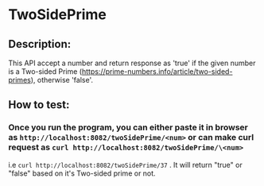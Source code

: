 # TwoSidePrime

## Description:

This API accept a number and return response as 'true' if the given number is a Two-sided Prime 
(https://prime-numbers.info/article/two-sided-primes), otherwise 'false'.

## How to test:
### Once you run the program, you can either paste it in browser as `http://localhost:8082/twoSidePrime/<num>` or can make curl request as `curl http://localhost:8082/twoSidePrime/\<num>`
  i.e 
  `curl http://localhost:8082/twoSidePrime/37` . It will return "true" or "false" based on it's Two-sided prime or not. 
